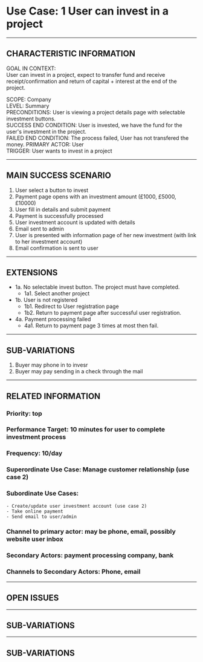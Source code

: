 # Use Case: 1 User can invest in a project
--------------------------------------------------
## CHARACTERISTIC INFORMATION
GOAL IN CONTEXT:  
User can invest in a project, expect to transfer fund and receive receipt/confirmation and return of capital + interest at the end of the project.

SCOPE: Company  
LEVEL: Summary  
PRECONDITIONS: User is viewing a project details page with selectable investment buttons.  
SUCCESS END CONDITION: User is invested, we have the fund for the user's investment in the project.  
FAILED END CONDITION: The process failed, User has not transfered the money.
PRIMARY ACTOR: User  
TRIGGER: User wants to invest in a project  

----------------------------------------
## MAIN SUCCESS SCENARIO
1. User select a button to invest
2. Payment page opens with an investment amount (£1000, £5000, £10000)
3. User fill in details and submit payment
4. Payment is successfully processed
5. User investment account is updated with details
6. Email sent to admin
7. User is presented with information page of her new investment (with link to her investment account)
8. Email confirmation is sent to user 
----------------------------------------
## EXTENSIONS  
- 1a. No selectable invest button. The project must have completed.  
    - 1a1. Select another project  
- 1b. User is not registered   
    - 1b1. Redirect to User registration page  
    - 1b2. Return to payment page after successful user registration.  
- 4a. Payment processing failed  
    - 4a1. Return to payment page 3 times at most then fail.  
----------------------------------------
## SUB-VARIATIONS
1. Buyer may phone in to invesr
2. Buyer may pay sending in a check through the mail
----------------------------------------
## RELATED INFORMATION
### Priority: top
### Performance Target: 10 minutes for user to complete investment process
### Frequency: 10/day
### Superordinate Use Case: Manage customer relationship (use case 2)
### Subordinate Use Cases:
    - Create/update user investment account (use case 2)
    - Take online payment 
    - Send email to user/admin
### Channel to primary actor: may be phone, email, possibly website user inbox
### Secondary Actors: payment processing company, bank
### Channels to Secondary Actors: Phone, email
----------------------------------------
## OPEN ISSUES
----------------------------------------
## SUB-VARIATIONS
----------------------------------------
## SUB-VARIATIONS

